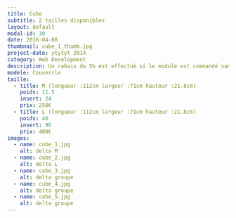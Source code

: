 ```yaml
---
title: Cube
subtitle: 2 tailles disponibles
layout: default
modal-id: 30
date: 2016-04-08
thumbnail: cube_1_thumb.jpg
project-date: ytytyt 2014
category: Web Development
description: Un rabais de 5% est effectué si le module est commandé sans inserts.
modele: Couvercle
taille:
  - title: M (longueur :112cm largeur :71cm hauteur :21.8cm)
    poids: 11.5
    insert: 24
    prix: 250€
  - title: L (longueur :112cm largeur :71cm hauteur :21.8cm)
    poids: 46
    insert: 90
    prix: 400€
images:
  - name: cube_1.jpg
    alt: delta M
  - name: cube_2.jpg
    alt: delta L
  - name: cube_3.jpg
    alt: delta groupe
  - name: cube_4.jpg
    alt: delta groupe
  - name: cube_5.jpg
    alt: delta groupe        
---
```

